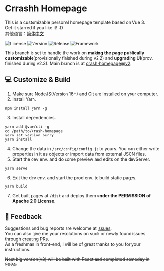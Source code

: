 # Crrashh Homepage
This is a customizable personal homepage template based on Vue 3.  
Get it starred if you like it! :D  
其他语言：[简体中文](./README.zh.md)  

![License](https://img.shields.io/github/license/crrashh1542/crash-homepage)
![Version](https://img.shields.io/github/package-json/v/crrashh1542/crash-homepage)
![Release](https://img.shields.io/github/v/release/crrashh1542/crash-homepage?include_prereleases)
![Framework](https://img.shields.io/badge/framework-Vue%203-3fb984)

This branch is set to handle the work on **making the page publically customizable**(provisionally finished during v2.2) and **upgrading UI**(prov. finished during v2.3). Main branch is at [crash-homepage@v2](https://github.com/crrashh1542/crash-homepage/tree/v2). 
  
## 💻 Customize & Build
1. Make sure NodeJS(Version 16+) and Git are installed on your computer.
2. Install Yarn.
```shell
npm install yarn -g
```
3. Install dependencies.
```shell
yarn add @vue/cli -g
cd /path/to/crash-homepage
yarn set version berry
yarn install
```
4. Change the data in `/src/config/config.js` to yours. You can either write properties in it as objects or import data from external JSON files.
5. Start the dev env. and do some preview and edits on the devServer.
```shell
yarn serve
```
6. Exit the dev env. and start the prod env. to build static pages.
```shell
yarn build
```
7. Get built pages at `/dist` and deploy them **under the PERMISSION of Apache 2.0 License**.

## 🐛 Feedback
Suggestions and bug reports are welcome at [issues](https://github.com/crrashh1542/crash-homepage/issues).  
You can also give me your resolutions on such or newly found issues through [creating PRs](https://github.com/crrashh1542/crash-homepage/pulls).   
As a freshman in front-end, I will be of great thanks to you for your instructions.

~~Next big version(v3) will be built with React and completed someday in 2024.~~

